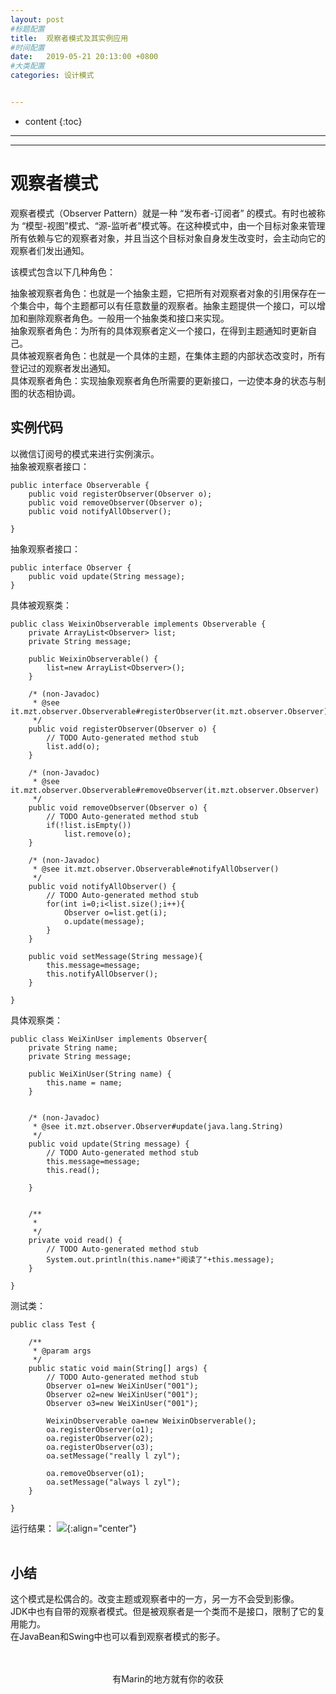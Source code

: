 ```yaml
---
layout: post
#标题配置
title:  观察者模式及其实例应用
#时间配置
date:   2019-05-21 20:13:00 +0800
#大类配置
categories: 设计模式


---
```


* content
{:toc}
---
---

# 观察者模式
观察者模式（Observer Pattern）就是一种 “发布者-订阅者” 的模式。有时也被称为 “模型-视图”模式、“源-监听者”模式等。在这种模式中，由一个目标对象来管理所有依赖与它的观察者对象，并且当这个目标对象自身发生改变时，会主动向它的观察者们发出通知。<br>

该模式包含以下几种角色：<br>

抽象被观察者角色：也就是一个抽象主题，它把所有对观察者对象的引用保存在一个集合中，每个主题都可以有任意数量的观察者。抽象主题提供一个接口，可以增加和删除观察者角色。一般用一个抽象类和接口来实现。<br>
抽象观察者角色：为所有的具体观察者定义一个接口，在得到主题通知时更新自己。<br>
具体被观察者角色：也就是一个具体的主题，在集体主题的内部状态改变时，所有登记过的观察者发出通知。<br>
具体观察者角色：实现抽象观察者角色所需要的更新接口，一边使本身的状态与制图的状态相协调。<br>

## 实例代码
以微信订阅号的模式来进行实例演示。<br>
抽象被观察者接口：
```
public interface Observerable {
	public void registerObserver(Observer o);
	public void removeObserver(Observer o);
	public void notifyAllObserver();
	
}
```
抽象观察者接口：
```
public interface Observer {
	public void update(String message);
}
```
具体被观察类：
```
public class WeixinObserverable implements Observerable {
	private ArrayList<Observer> list;
	private String message;
	
	public WeixinObserverable() {
		list=new ArrayList<Observer>();
	}

	/* (non-Javadoc)
	 * @see it.mzt.observer.Observerable#registerObserver(it.mzt.observer.Observer)
	 */
	public void registerObserver(Observer o) {
		// TODO Auto-generated method stub
		list.add(o);
	}

	/* (non-Javadoc)
	 * @see it.mzt.observer.Observerable#removeObserver(it.mzt.observer.Observer)
	 */
	public void removeObserver(Observer o) {
		// TODO Auto-generated method stub
		if(!list.isEmpty())
			list.remove(o);
	}

	/* (non-Javadoc)
	 * @see it.mzt.observer.Observerable#notifyAllObserver()
	 */
	public void notifyAllObserver() {
		// TODO Auto-generated method stub
		for(int i=0;i<list.size();i++){
			Observer o=list.get(i);
			o.update(message);
		}
	}
	
	public void setMessage(String message){
		this.message=message;
		this.notifyAllObserver();
	}

}
```
具体观察类：
```
public class WeiXinUser implements Observer{
	private String name;
	private String message;

	public WeiXinUser(String name) {
		this.name = name;
	}


	/* (non-Javadoc)
	 * @see it.mzt.observer.Observer#update(java.lang.String)
	 */
	public void update(String message) {
		// TODO Auto-generated method stub
		this.message=message;
		this.read();
		
	}


	/**
	 * 
	 */
	private void read() {
		// TODO Auto-generated method stub
		System.out.println(this.name+"阅读了"+this.message);
	}

}
```
测试类：
```
public class Test {

	/**
	 * @param args
	 */
	public static void main(String[] args) {
		// TODO Auto-generated method stub
		Observer o1=new WeiXinUser("001");
		Observer o2=new WeiXinUser("001");
		Observer o3=new WeiXinUser("001");
		
		WeixinObserverable oa=new WeixinObserverable();
		oa.registerObserver(o1);
		oa.registerObserver(o2);
		oa.registerObserver(o3);
		oa.setMessage("really l zyl");
		
		oa.removeObserver(o1);
		oa.setMessage("always l zyl");
	}

}
```
运行结果：
![](https://itmanmzt.github.io/styles/images/observer/001.jpg){:align="center"}<br><br>

## 小结
这个模式是松偶合的。改变主题或观察者中的一方，另一方不会受到影像。<br>
JDK中也有自带的观察者模式。但是被观察者是一个类而不是接口，限制了它的复用能力。<br>
在JavaBean和Swing中也可以看到观察者模式的影子。<br>
<br>

<br>

<center>有Marin的地方就有你的收获</center>